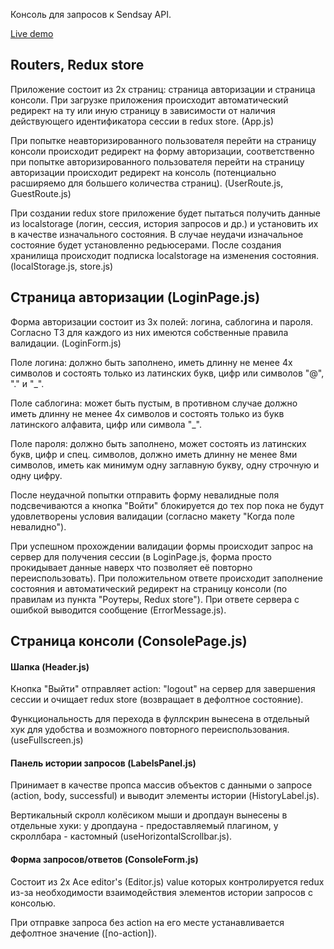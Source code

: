 Консоль для запросов к Sendsay API.

[Live demo](https://facebook.github.io/create-react-app/docs/getting-started)

## Routers, Redux store

Приложение состоит из 2х страниц: страница авторизации и страница консоли. При загрузке приложения происходит автоматический редирект
на ту или иную страницу в зависимости от наличия действующего идентификатора сессии в redux store. (App.js)

При попытке неавторизированного пользователя перейти на страницу консоли происходит редирект на форму авторизации,
соответственно при попытке авторизированного пользователя перейти на страницу авторизации происходит редирект на консоль (потенциально
расширяемо для большего количества страниц). (UserRoute.js, GuestRoute.js)

При создании redux store приложение будет пытаться получить данные из localstorage (логин, сессия, история запросов и др.) и установить их
в качестве изначального состояния. В случае неудачи изначальное состояние будет установленно редьюсерами. После создания
хранилища происходит подписка localstorage на изменения состояния. (localStorage.js, store.js)

## Страница авторизации (LoginPage.js)

Форма авторизации состоит из 3х полей: логина, саблогина и пароля. Согласно ТЗ для каждого из них имеются собственные правила валидации. (LoginForm.js)

Поле логина: должно быть заполнено, иметь длинну не менее 4х символов и состоять только из латинских букв, цифр или символов "@", "." и "\_".

Поле саблогина: может быть пустым, в противном случае должно иметь длинну не менее 4х символов и состоять только из букв латинского алфавита, цифр или символа "\_".

Поле пароля: должно быть заполнено, может состоять из латинских букв, цифр и спец. символов, должно иметь длинну не менее 8ми символов,
иметь как минимум одну заглавную букву, одну строчную и одну цифру.

После неудачной попытки отправить форму невалидные поля подсвечиваются а кнопка "Войти" блокируется
до тех пор пока не будут удовлетворены условия валидации (согласно макету "Когда поле невалидно").

При успешном прохождении валидации формы происходит запрос на сервер для получения сессии (в LoginPage.js, форма просто прокидывает данные наверх что позволяет её повторно переиспользовать). При положительном ответе происходит заполнение состояния и автоматический редирект на страницу консоли (по правилам из пункта "Роутеры, Redux store"). При ответе сервера с ошибкой выводится сообщение (ErrorMessage.js).

## Страница консоли (ConsolePage.js)

#### Шапка (Header.js)

Кнопка "Выйти" отправляет action: "logout" на сервер для завершения сессии и очищает redux store (возвращает в дефолтное состояние).

Функциональность для перехода в фуллскрин вынесена в отдельный хук для удобства и возможного повторного переиспользования. (useFullscreen.js)

#### Панель истории запросов (LabelsPanel.js)

Принимает в качестве пропса массив объектов с данными о запросе (action, body, successful) и выводит элементы истории (HistoryLabel.js).

Вертикальный скролл колёсиком мыши и дропдаун вынесены в отдельные хуки: у дропдауна - предоставляемый плагином,
у скроллбара - кастомный (useHorizontalScrollbar.js).

#### Форма запросов/ответов (ConsoleForm.js)

Состоит из 2х Ace editor's (Editor.js) value которых контролируется redux из-за необходимости взаимодействия элементов истории запросов с консолью.

При отправке запроса без action на его месте устанавливается дефолтное значение ([no-action]).
